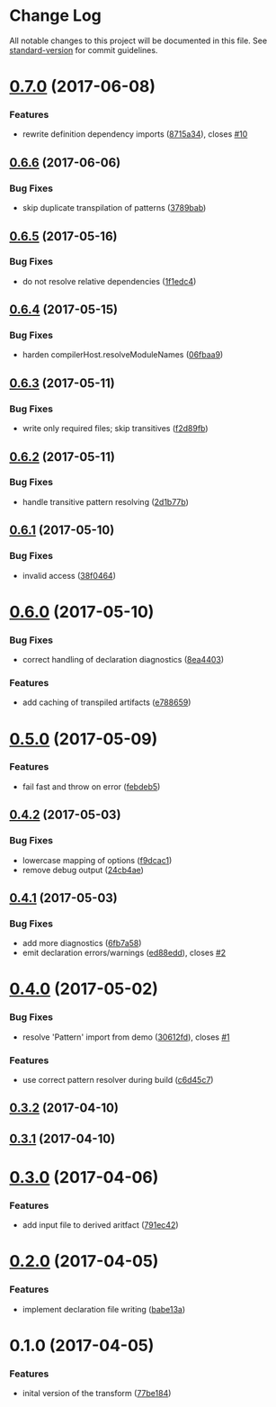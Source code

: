 # Change Log

All notable changes to this project will be documented in this file. See [standard-version](https://github.com/conventional-changelog/standard-version) for commit guidelines.

<a name="0.7.0"></a>
# [0.7.0](https://github.com/KnisterPeter/patternplate-transform-typescript/compare/v0.6.6...v0.7.0) (2017-06-08)


### Features

* rewrite definition dependency imports ([8715a34](https://github.com/KnisterPeter/patternplate-transform-typescript/commit/8715a34)), closes [#10](https://github.com/KnisterPeter/patternplate-transform-typescript/issues/10)



<a name="0.6.6"></a>
## [0.6.6](https://github.com/KnisterPeter/patternplate-transform-typescript/compare/v0.6.5...v0.6.6) (2017-06-06)


### Bug Fixes

* skip duplicate transpilation of patterns ([3789bab](https://github.com/KnisterPeter/patternplate-transform-typescript/commit/3789bab))



<a name="0.6.5"></a>
## [0.6.5](https://github.com/KnisterPeter/patternplate-transform-typescript/compare/v0.6.4...v0.6.5) (2017-05-16)


### Bug Fixes

* do not resolve relative dependencies ([1f1edc4](https://github.com/KnisterPeter/patternplate-transform-typescript/commit/1f1edc4))



<a name="0.6.4"></a>
## [0.6.4](https://github.com/KnisterPeter/patternplate-transform-typescript/compare/v0.6.3...v0.6.4) (2017-05-15)


### Bug Fixes

* harden compilerHost.resolveModuleNames ([06fbaa9](https://github.com/KnisterPeter/patternplate-transform-typescript/commit/06fbaa9))



<a name="0.6.3"></a>
## [0.6.3](https://github.com/KnisterPeter/patternplate-transform-typescript/compare/v0.6.2...v0.6.3) (2017-05-11)


### Bug Fixes

* write only required files; skip transitives ([f2d89fb](https://github.com/KnisterPeter/patternplate-transform-typescript/commit/f2d89fb))



<a name="0.6.2"></a>
## [0.6.2](https://github.com/KnisterPeter/patternplate-transform-typescript/compare/v0.6.1...v0.6.2) (2017-05-11)


### Bug Fixes

* handle transitive pattern resolving ([2d1b77b](https://github.com/KnisterPeter/patternplate-transform-typescript/commit/2d1b77b))



<a name="0.6.1"></a>
## [0.6.1](https://github.com/KnisterPeter/patternplate-transform-typescript/compare/v0.6.0...v0.6.1) (2017-05-10)


### Bug Fixes

* invalid access ([38f0464](https://github.com/KnisterPeter/patternplate-transform-typescript/commit/38f0464))



<a name="0.6.0"></a>
# [0.6.0](https://github.com/KnisterPeter/patternplate-transform-typescript/compare/v0.5.0...v0.6.0) (2017-05-10)


### Bug Fixes

* correct handling of declaration diagnostics ([8ea4403](https://github.com/KnisterPeter/patternplate-transform-typescript/commit/8ea4403))


### Features

* add caching of transpiled artifacts ([e788659](https://github.com/KnisterPeter/patternplate-transform-typescript/commit/e788659))



<a name="0.5.0"></a>
# [0.5.0](https://github.com/KnisterPeter/patternplate-transform-typescript/compare/v0.4.2...v0.5.0) (2017-05-09)


### Features

* fail fast and throw on error ([febdeb5](https://github.com/KnisterPeter/patternplate-transform-typescript/commit/febdeb5))



<a name="0.4.2"></a>
## [0.4.2](https://github.com/KnisterPeter/patternplate-transform-typescript/compare/v0.4.1...v0.4.2) (2017-05-03)


### Bug Fixes

* lowercase mapping of options ([f9dcac1](https://github.com/KnisterPeter/patternplate-transform-typescript/commit/f9dcac1))
* remove debug output ([24cb4ae](https://github.com/KnisterPeter/patternplate-transform-typescript/commit/24cb4ae))



<a name="0.4.1"></a>
## [0.4.1](https://github.com/KnisterPeter/patternplate-transform-typescript/compare/v0.4.0...v0.4.1) (2017-05-03)


### Bug Fixes

* add more diagnostics ([6fb7a58](https://github.com/KnisterPeter/patternplate-transform-typescript/commit/6fb7a58))
* emit declaration errors/warnings ([ed88edd](https://github.com/KnisterPeter/patternplate-transform-typescript/commit/ed88edd)), closes [#2](https://github.com/KnisterPeter/patternplate-transform-typescript/issues/2)



<a name="0.4.0"></a>
# [0.4.0](https://github.com/KnisterPeter/patternplate-transform-typescript/compare/v0.3.2...v0.4.0) (2017-05-02)


### Bug Fixes

* resolve 'Pattern' import from demo ([30612fd](https://github.com/KnisterPeter/patternplate-transform-typescript/commit/30612fd)), closes [#1](https://github.com/KnisterPeter/patternplate-transform-typescript/issues/1)


### Features

* use correct pattern resolver during build ([c6d45c7](https://github.com/KnisterPeter/patternplate-transform-typescript/commit/c6d45c7))



<a name="0.3.2"></a>
## [0.3.2](https://github.com/KnisterPeter/patternplate-transform-typescript/compare/v0.3.1...v0.3.2) (2017-04-10)



<a name="0.3.1"></a>
## [0.3.1](https://github.com/KnisterPeter/patternplate-transform-typescript/compare/v0.3.0...v0.3.1) (2017-04-10)



<a name="0.3.0"></a>
# [0.3.0](https://github.com/KnisterPeter/patternplate-transform-typescript/compare/v0.2.0...v0.3.0) (2017-04-06)


### Features

* add input file to derived aritfact ([791ec42](https://github.com/KnisterPeter/patternplate-transform-typescript/commit/791ec42))



<a name="0.2.0"></a>
# [0.2.0](https://github.com/KnisterPeter/patternplate-transform-typescript/compare/v0.1.0...v0.2.0) (2017-04-05)


### Features

* implement declaration file writing ([babe13a](https://github.com/KnisterPeter/patternplate-transform-typescript/commit/babe13a))



<a name="0.1.0"></a>
# 0.1.0 (2017-04-05)


### Features

* inital version of the transform ([77be184](https://github.com/KnisterPeter/patternplate-transform-typescript/commit/77be184))
